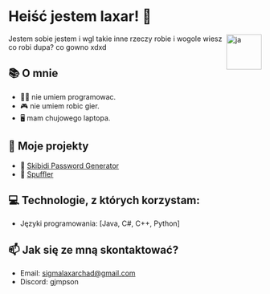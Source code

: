 # Heiść jestem laxar! 👋                                                                                            
<img src="https://avatars.githubusercontent.com/u/118619068?v=4" alt="ja" width="70px" align="right">    
 Jestem sobie jestem i wgl takie inne rzeczy robie i wogole wiesz co robi dupa? co gowno xdxd      
                                                                                                                                                                                           
## 📚 O mnie                                      

- 👨‍💻 nie umiem programowac.
- 🎮 nie umiem robic gier.
- 🖥️ mam chujowego laptopa.
## 🚀 Moje projekty

 - 🔹 [Skibidi Password Generator](https://github.com/ldevxar/Skibidi-Password-Generator)
 - 🔹 [Spuffler](https://github.com/ldevxar/Spuffler)




## 💻 Technologie, z których korzystam:

- Języki programowania: [Java, C#, C++, Python]

## 📫 Jak się ze mną skontaktować?

- Email: sigmalaxarchad@gmail.com
- Discord: gjmpson

